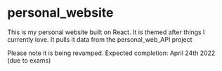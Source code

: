 # personal_website
This is my personal website built on React. It is themed after things I currently love. It pulls it data from the personal_web_API project

Please note it is being revamped. Expected completion: April 24th 2022 (due to exams)
